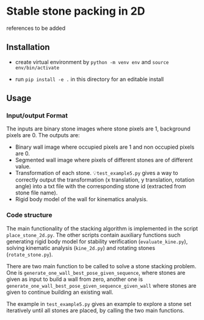 # Stable stone packing in 2D

references to be added

## Installation

- create virtual environment by `python -m venv env` and `source env/bin/activate`

- run `pip install -e .` in this directory for an editable install

## Usage

### Input/output Format

The inputs are binary stone images where stone pixels are 1, background pixels are 0.
The outputs are:

- Binary wall image where occupied pixels are 1 and non occupied pixels are 0.
- Segmented wall image where pixels of different stones are of different value.
- Transformation of each stone. 💡`test_example5.py` gives a way to correctly output the transformation (x translation, y translation, rotation angle) into a txt file with the corresponding stone id (extracted from stone file name).
- Rigid body model of the wall for kinematics analysis.

### Code structure

The main functionality of the stacking algorithm is implemented in the script `place_stone_2d.py`. The other scripts contain auxiliary functions such generating rigid body model for stability verification (`evaluate_kine.py`), solving kinematic analysis (`kine_2d.py`) and rotating stones (`rotate_stone.py`).

There are two main function to be called to solve a stone stacking problem. One is `generate_one_wall_best_pose_given_sequence`, where stones are given as input to build a wall from zero, another one is `generate_one_wall_best_pose_given_sequence_given_wall` where stones are given to continue building an existing wall.

The example in `test_example5.py` gives an example to explore a stone set iteratively until all stones are placed, by calling the two main functions.
